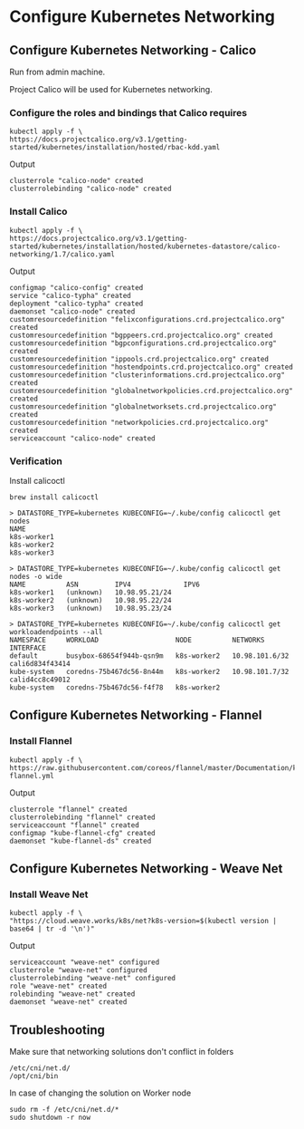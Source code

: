 # Configure Kubernetes Networking

## Configure Kubernetes Networking - Calico

Run from admin machine.

Project Calico will be used for Kubernetes networking. 

### Configure the roles and bindings that Calico requires

```
kubectl apply -f \
https://docs.projectcalico.org/v3.1/getting-started/kubernetes/installation/hosted/rbac-kdd.yaml
```

Output

```
clusterrole "calico-node" created
clusterrolebinding "calico-node" created
```

### Install Calico

```
kubectl apply -f \
https://docs.projectcalico.org/v3.1/getting-started/kubernetes/installation/hosted/kubernetes-datastore/calico-networking/1.7/calico.yaml
```

Output

```
configmap "calico-config" created
service "calico-typha" created
deployment "calico-typha" created
daemonset "calico-node" created
customresourcedefinition "felixconfigurations.crd.projectcalico.org" created
customresourcedefinition "bgppeers.crd.projectcalico.org" created
customresourcedefinition "bgpconfigurations.crd.projectcalico.org" created
customresourcedefinition "ippools.crd.projectcalico.org" created
customresourcedefinition "hostendpoints.crd.projectcalico.org" created
customresourcedefinition "clusterinformations.crd.projectcalico.org" created
customresourcedefinition "globalnetworkpolicies.crd.projectcalico.org" created
customresourcedefinition "globalnetworksets.crd.projectcalico.org" created
customresourcedefinition "networkpolicies.crd.projectcalico.org" created
serviceaccount "calico-node" created
```

### Verification

Install calicoctl

```
brew install calicoctl
```

```
> DATASTORE_TYPE=kubernetes KUBECONFIG=~/.kube/config calicoctl get nodes
NAME
k8s-worker1
k8s-worker2
k8s-worker3
```

```
> DATASTORE_TYPE=kubernetes KUBECONFIG=~/.kube/config calicoctl get nodes -o wide
NAME          ASN         IPV4             IPV6
k8s-worker1   (unknown)   10.98.95.21/24
k8s-worker2   (unknown)   10.98.95.22/24
k8s-worker3   (unknown)   10.98.95.23/24
```

```
> DATASTORE_TYPE=kubernetes KUBECONFIG=~/.kube/config calicoctl get workloadendpoints --all
NAMESPACE     WORKLOAD                   NODE          NETWORKS         INTERFACE
default       busybox-68654f944b-qsn9m   k8s-worker2   10.98.101.6/32   cali6d834f43414
kube-system   coredns-75b467dc56-8n44m   k8s-worker2   10.98.101.7/32   calid4cc8c49012
kube-system   coredns-75b467dc56-f4f78   k8s-worker2
```

## Configure Kubernetes Networking - Flannel

### Install Flannel

```
kubectl apply -f \
https://raw.githubusercontent.com/coreos/flannel/master/Documentation/kube-flannel.yml
```

Output

```
clusterrole "flannel" created
clusterrolebinding "flannel" created
serviceaccount "flannel" created
configmap "kube-flannel-cfg" created
daemonset "kube-flannel-ds" created
```

## Configure Kubernetes Networking - Weave Net

### Install Weave Net

```
kubectl apply -f \
"https://cloud.weave.works/k8s/net?k8s-version=$(kubectl version | base64 | tr -d '\n')"
```

Output

```
serviceaccount "weave-net" configured
clusterrole "weave-net" configured
clusterrolebinding "weave-net" configured
role "weave-net" created
rolebinding "weave-net" created
daemonset "weave-net" created
```

## Troubleshooting

Make sure that networking solutions don't conflict in folders

```
/etc/cni/net.d/
/opt/cni/bin
```

In case of changing the solution on Worker node

```
sudo rm -f /etc/cni/net.d/*
sudo shutdown -r now
```